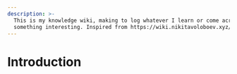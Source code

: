 ```yaml
---
description: >-
  This is my knowledge wiki, making to log whatever I learn or come across
  something interesting. Inspired from https://wiki.nikitavoloboev.xyz/
---
```


# Introduction

